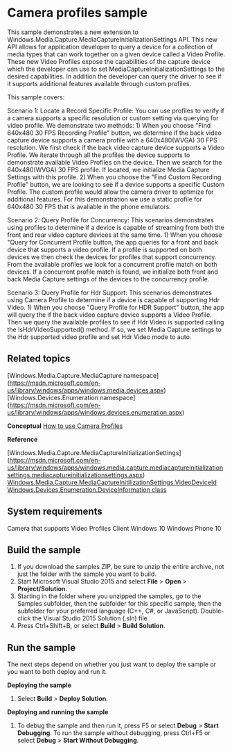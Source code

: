 <!---
  category: AudioVideoAndCamera 
  samplefwlink: http://go.microsoft.com/fwlink/p/?LinkId=620518
--->

# Camera profiles sample

This sample demonstrates a new extension to Windows.Media.Capture.MediaCaptureInitializationSettings API. This new API allows for application
developer to query a device for a collection of media types that can work together on a given device called a Video Profile. These new Video Profiles 
expose the capabilities of the capture device which the developer can use to set MediaCaptureInitializationSettings to the desired capabilities. In 
addition the developer can query the driver to see if it supports additional features available through custom profiles.

This sample covers:

Scenario 1: Locate a Record Specific Profile: You can use profiles to verify if a camera supports a specific resolution or 
custom setting via querying for video profile. We demonstrate two methods:
     1)  When you choose "Find 640x480 30 FPS Recording Profile" button, we determine if the back video capture device supports
     a camera profile with a 640x480(WVGA) 30 FPS resolution. We first check if the back video capture device supports a Video 
     Profile. We iterate through all the profiles the device supports to demonstrate available Video Profiles on the device. Then
     we search for the 640x480(WVGA) 30 FPS profile. If located, we initialize Media Capture Settings with this profile. 
     2) When you choose the "Find Custom Recording Profile" button, we are looking to see if a device supports a specific Custom 
     Profile. The custom profile would allow the camera driver to optimize for additional features. For this demonstration we use
     a static profile for 640x480 30 FPS that is avaliable in the phone emulators. 

Scenario 2: Query Profile for Concurrency: This scenarios demonstrates using profiles to determine if a device is capable of streaming
from both the front and rear video capture devices at the same time. 
    1) When you choose "Query for Concurrent Profile button, the app queries for a front and back device that supports a video profile. If a profile
     is supported on both devices we then check the devices for profiles that support concurrency. From the available profiles we look for a concurrent profile match on both 
     devices. If a concurrent profile match is found, we initialize both front and back Media Capture settings of the devices to the concurrency profile.
     
Scenario 3: Query Profile for Hdr Support: This scenarios demonstrates using Camera Profile to determine if a device is capable of supporting 
Hdr Video.
    1) When you choose "Query Profile for HDR Support" button, the app will query the if the back video capture device supports a Video Profile. Then we query the available profiles
    to see if Hdr Video is supported calling the IsHdrVideoSupported() method. If so, we set Media Capture settings to the Hdr supported video profile and set Hdr Video mode to auto.

Related topics
--------------
[Windows.Media.Capture.MediaCapture namespace] (https://msdn.microsoft.com/en-us/library/windows/apps/windows.media.devices.aspx)
[Windows.Devices.Enumeration namespace] (https://msdn.microsoft.com/en-us/library/windows/apps/windows.devices.enumeration.aspx)

**Conceptual**
[How to use Camera Profiles](http://go.microsoft.com/fwlink/?LinkId=627233)

**Reference**

[Windows.Media.Capture.MediaCaptureInitializationSettings] (https://msdn.microsoft.com/en-us/library/windows/apps/windows.media.capture.mediacaptureinitializationsettings.mediacaptureinitializationsettings.aspx) 
[Windows.Media.Capture.MediaCaptureInitilizationSettings.VideoDeviceId](https://msdn.microsoft.com/en-us/library/windows/apps/windows.media.capture.mediacaptureinitializationsettings.videodeviceid.aspx)
[Windows.Devices.Enumeration.DeviceInformation class](https://msdn.microsoft.com/en-us/library/windows/apps/windows.devices.enumeration.deviceinformation.aspx)


System requirements
-----------------------------
Camera that supports Video Profiles
Client
Windows 10
Windows Phone 10

Build the sample
----------------

1. If you download the samples ZIP, be sure to unzip the entire archive, not just the folder with the sample you want to build. 
2. Start Microsoft Visual Studio 2015 and select **File** \> **Open** \> **Project/Solution**.
3. Starting in the folder where you unzipped the samples, go to the Samples subfolder, then the subfolder for this specific sample, then the subfolder for your preferred language (C++, C#, or JavaScript). Double-click the Visual Studio 2015 Solution (.sln) file.
4. Press Ctrl+Shift+B, or select **Build** \> **Build Solution**.

Run the sample
--------------

The next steps depend on whether you just want to deploy the sample or you want to both deploy and run it.

**Deploying the sample**
1.  Select **Build** \> **Deploy Solution**.

**Deploying and running the sample**
1.  To debug the sample and then run it, press F5 or select **Debug** \> **Start Debugging**. To run the sample without debugging, press Ctrl+F5 or select **Debug** \> **Start Without Debugging**.


